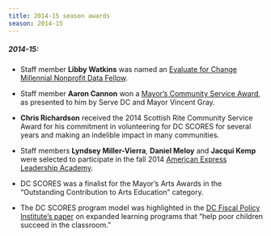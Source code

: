 ```yaml
---
title: 2014-15 season awards
season: 2014-15
---
```


##### **2014-15:**

- Staff member **Libby Watkins** was named an <a href="http://bit.ly/1CZtJjd" target="_blank">Evaluate for Change Millennial Nonprofit Data Fellow</a>.

- Staff member **Aaron Cannon** won a <a href="https://serve.dc.gov/page/mayors-community-service-award" target="_blank">Mayor’s Community Service Award</a>, as presented to him by Serve DC and Mayor Vincent Gray.

- **Chris Richardson** received the 2014 Scottish Rite Community Service Award for his commitment in volunteering for DC SCORES for several years and making an indelible impact in many communities.

- Staff members **Lyndsey Miller-Vierra**, **Daniel Meloy** and **Jacqui Kemp** were selected to participate in the fall 2014 <a href="http://about.americanexpress.com/csr/nla.aspx" target="_blank">American Express Leadership Academy</a>.

- DC SCORES was a finalist for the Mayor’s Arts Awards in the “Outstanding Contribution to Arts Education” category.

- The DC SCORES program model was highlighted in the <a href="http://www.dcfpi.org/wp-content/uploads/2014/07/Issue-Brief-6-Expanded-Learning.pdf" target="_blank">DC Fiscal Policy Institute’s paper</a> on expanded learning programs that “help poor children succeed in the classroom.”